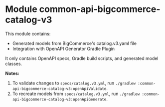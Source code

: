 # Module common-api-bigcommerce-catalog-v3
This module contains:
- Generated models from BigCommerce's catalog.v3.yaml file
- Integration with OpenAPI Generator Gradle Plugin

It only contains OpenAPI specs, Gradle build scripts, and generated model classes.
  
**Notes:**
1. To validate changes to `specs/catalog.v3.yml`, run `./gradlew :common-api-bigcommerce-catalog-v3:openApiValidate`.  
1. To recreate models from `specs/catalog.v3.yml`, run `./gradlew :common-api-bigcommerce-catalog-v3:openApiGenerate`.